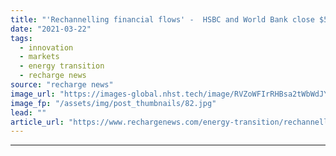 ```yaml
---
title: "'Rechannelling financial flows' -  HSBC and World Bank close $540m green bond"
date: "2021-03-22"
tags: 
  - innovation
  - markets
  - energy transition
  - recharge news
source: "recharge news"
image_url: "https://images-global.nhst.tech/image/RVZoWFIrRHBsa2tWbWdJY1N6UElhM0wzY2YxRU12Q2I3b3E5RzI0MTczUT0=/nhst/binary/2e80ddbf237454d33a82b51034971fe2"
image_fp: "/assets/img/post_thumbnails/82.jpg"
lead: ""
article_url: "https://www.rechargenews.com/energy-transition/rechannelling-financial-flows-hsbc-and-world-bank-close-540m-green-bond/2-1-985142"
---
```


---
